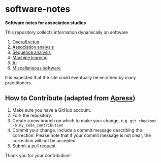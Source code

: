 # software-notes

**Software notes for association studies**

This repository collects information dynamically on software

1. [Overall setup](overall)
2. [Association analysis](association.md)
3. [Sequence analysis](seq.md)
4. [Machine learning](ML.md)
5. [AI](AI.md)
6. [Miscellaneous software](misc.md)

It is expected that the site could eventually be enriched by many practitioners.

## How to Contribute (adapted from [Apress](https://github.com/apress))

1. Make sure you have a GitHub account.
2. Fork the repository.
3. Create a new branch on which to make your change, e.g. 
`git checkout -b my_code_contribution`
4. Commit your change. Include a commit message describing the correction. Please note that if your commit message is not clear, the correction will not be accepted.
5. Submit a pull request.

Thank you for your contribution!
